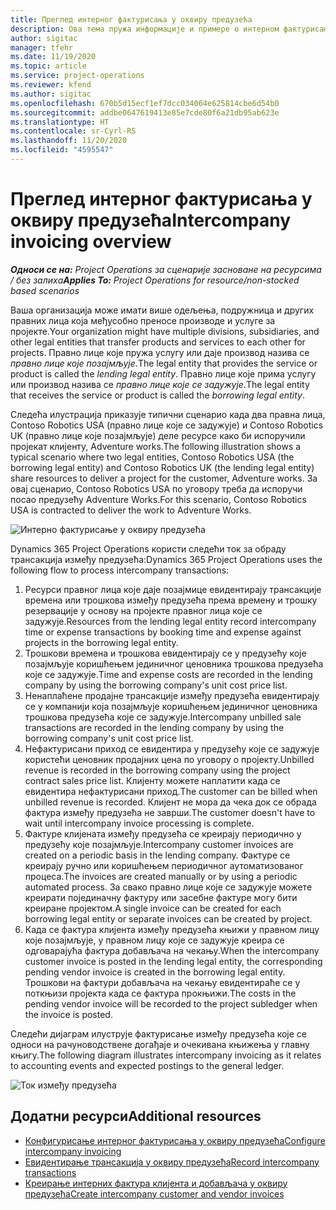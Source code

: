 ```yaml
---
title: Преглед интерног фактурисања у оквиру предузећа
description: Ова тема пружа информације и примере о интерном фактурисању између предузећа за пројекте.
author: sigitac
manager: tfehr
ms.date: 11/19/2020
ms.topic: article
ms.service: project-operations
ms.reviewer: kfend
ms.author: sigitac
ms.openlocfilehash: 670b5d15ecf1ef7dcc034064e625814cbe6d54b0
ms.sourcegitcommit: addbe0647619413e85e7cde80f6a21db95ab623e
ms.translationtype: HT
ms.contentlocale: sr-Cyrl-RS
ms.lasthandoff: 11/20/2020
ms.locfileid: "4595547"
---
```

# <a name="intercompany-invoicing-overview"></a><span data-ttu-id="7d555-103">Преглед интерног фактурисања у оквиру предузећа</span><span class="sxs-lookup"><span data-stu-id="7d555-103">Intercompany invoicing overview</span></span>

<span data-ttu-id="7d555-104">_**Односи се на:** Project Operations за сценарије засноване на ресурсима / без залиха_</span><span class="sxs-lookup"><span data-stu-id="7d555-104">_**Applies To:** Project Operations for resource/non-stocked based scenarios_</span></span>

<span data-ttu-id="7d555-105">Ваша организација може имати више одељења, подружница и других правних лица која међусобно преносе производе и услуге за пројекте.</span><span class="sxs-lookup"><span data-stu-id="7d555-105">Your organization might have multiple divisions, subsidiaries, and other legal entities that transfer products and services to each other for projects.</span></span> <span data-ttu-id="7d555-106">Правно лице које пружа услугу или даје производ назива се *правно лице које позајмљује*.</span><span class="sxs-lookup"><span data-stu-id="7d555-106">The legal entity that provides the service or product is called the *lending legal entity*.</span></span> <span data-ttu-id="7d555-107">Правно лице које прима услугу или производ назива се *правно лице које се задужује*.</span><span class="sxs-lookup"><span data-stu-id="7d555-107">The legal entity that receives the service or product is called the *borrowing legal entity*.</span></span>

<span data-ttu-id="7d555-108">Следећа илустрација приказује типични сценарио када два правна лица, Contoso Robotics USA (правно лице које се задужује) и Contoso Robotics UK (правно лице које позајмљује) деле ресурсе како би испоручили пројекат клијенту, Adventure works.</span><span class="sxs-lookup"><span data-stu-id="7d555-108">The following illustration shows a typical scenario where two legal entities, Contoso Robotics USA (the borrowing legal entity) and Contoso Robotics UK (the lending legal entity) share resources to deliver a project for the customer, Adventure works.</span></span> <span data-ttu-id="7d555-109">За овај сценарио, Contoso Robotics USA по уговору треба да испоручи посао предузећу Adventure Works.</span><span class="sxs-lookup"><span data-stu-id="7d555-109">For this scenario, Contoso Robotics USA is contracted to deliver the work to Adventure Works.</span></span>

![Интерно фактурисање у оквиру предузећа](./media/IntercompanyScenario.png) 

<span data-ttu-id="7d555-111">Dynamics 365 Project Operations користи следећи ток за обраду трансакција између предузећа:</span><span class="sxs-lookup"><span data-stu-id="7d555-111">Dynamics 365 Project Operations uses the following flow to process intercompany transactions:</span></span>

1. <span data-ttu-id="7d555-112">Ресурси правног лица које даје позајмице евидентирају трансакције времена или трошкова између предузећа према времену и трошку резервације у основу на пројекте правног лица које се задужује.</span><span class="sxs-lookup"><span data-stu-id="7d555-112">Resources from the lending legal entity record intercompany time or expense transactions by booking time and expense against projects in the borrowing legal entity.</span></span>
2. <span data-ttu-id="7d555-113">Трошкови времена и трошкова евидентирају се у предузећу које позајмљује коришћењем јединичног ценовника трошкова предузећа које се задужује.</span><span class="sxs-lookup"><span data-stu-id="7d555-113">Time and expense costs are recorded in the lending company by using the borrowing company's unit cost price list.</span></span>
3. <span data-ttu-id="7d555-114">Ненаплаћене продајне трансакције између предузећа евидентирају се у компанији која позајмљује коришћењем јединичног ценовника трошкова предузећа које се задужује.</span><span class="sxs-lookup"><span data-stu-id="7d555-114">Intercompany unbilled sale transactions are recorded in the lending company by using the borrowing company's unit cost price list.</span></span>
4. <span data-ttu-id="7d555-115">Нефактурисани приход се евидентира у предузећу које се задужује користећи ценовник продајних цена по уговору о пројекту.</span><span class="sxs-lookup"><span data-stu-id="7d555-115">Unbilled revenue is recorded in the borrowing company using the project contract sales price list.</span></span> <span data-ttu-id="7d555-116">Клијенту можете наплатити када се евидентира нефактурисани приход.</span><span class="sxs-lookup"><span data-stu-id="7d555-116">The customer can be billed when unbilled revenue is recorded.</span></span> <span data-ttu-id="7d555-117">Клијент не мора да чека док се обрада фактура између предузећа не заврши.</span><span class="sxs-lookup"><span data-stu-id="7d555-117">The customer doesn't have to wait until intercompany invoice processing is complete.</span></span>
5. <span data-ttu-id="7d555-118">Фактуре клијената између предузећа се креирају периодично у предузећу које позајмљује.</span><span class="sxs-lookup"><span data-stu-id="7d555-118">Intercompany customer invoices are created on a periodic basis in the lending company.</span></span> <span data-ttu-id="7d555-119">Фактуре се креирају ручно или коришћењем периодичног аутоматизованог процеса.</span><span class="sxs-lookup"><span data-stu-id="7d555-119">The invoices are created manually or by using a periodic automated process.</span></span> <span data-ttu-id="7d555-120">За свако правно лице које се задужује можете креирати појединачну фактуру или засебне фактуре могу бити креиране пројектом.</span><span class="sxs-lookup"><span data-stu-id="7d555-120">A single invoice can be created for each borrowing legal entity or separate invoices can be created by project.</span></span>
6. <span data-ttu-id="7d555-121">Када се фактура клијента између предузећа књижи у правном лицу које позајмљује, у правном лицу које се задужује креира се одговарајућа фактура добављача на чекању.</span><span class="sxs-lookup"><span data-stu-id="7d555-121">When the intercompany customer invoice is posted in the lending legal entity, the corresponding pending vendor invoice is created in the borrowing legal entity.</span></span> <span data-ttu-id="7d555-122">Трошкови на фактури добављача на чекању евидентираће се у поткњизи пројекта када се фактура прокњижи.</span><span class="sxs-lookup"><span data-stu-id="7d555-122">The costs in the pending vendor invoice will be recorded to the project subledger when the invoice is posted.</span></span>

<span data-ttu-id="7d555-123">Следећи дијаграм илуструје фактурисање између предузећа које се односи на рачуноводствене догађаје и очекивана књижења у главну књигу.</span><span class="sxs-lookup"><span data-stu-id="7d555-123">The following diagram illustrates intercompany invoicing as it relates to accounting events and expected postings to the general ledger.</span></span>

![Ток између предузећа](./media/IntercompanyFlow.png)

## <a name="additional-resources"></a><span data-ttu-id="7d555-125">Додатни ресурси</span><span class="sxs-lookup"><span data-stu-id="7d555-125">Additional resources</span></span>

- [<span data-ttu-id="7d555-126">Конфигурисање интерног фактурисања у оквиру предузећа</span><span class="sxs-lookup"><span data-stu-id="7d555-126">Configure intercompany invoicing</span></span>](configure-intercompany-invoicing.md)
- [<span data-ttu-id="7d555-127">Евидентирање трансакција у оквиру предузећа</span><span class="sxs-lookup"><span data-stu-id="7d555-127">Record intercompany transactions</span></span>](create-intercompany-transactions.md)
- [<span data-ttu-id="7d555-128">Креирање интерних фактура клијента и добављача у оквиру предузећа</span><span class="sxs-lookup"><span data-stu-id="7d555-128">Create intercompany customer and vendor invoices</span></span>](create-intercompany-customer-vendor-invoices.md)
